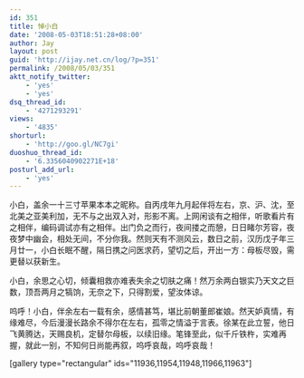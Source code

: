 ```yaml
---
id: 351
title: 悼小白
date: '2008-05-03T18:51:28+08:00'
author: Jay
layout: post
guid: 'http://ijay.net.cn/log/?p=351'
permalink: /2008/05/03/351
aktt_notify_twitter:
    - 'yes'
    - 'yes'
dsq_thread_id:
    - '4271293291'
views:
    - '4835'
shorturl:
    - 'http://goo.gl/NC7gi'
duoshuo_thread_id:
    - '6.3356040902271E+18'
posturl_add_url:
    - 'yes'
---
```


小白，盖余一十三寸苹果本本之昵称。自丙戌年九月起伴将左右，京、沪、沈，至北美之亚美利加，无不与之出双入对，形影不离。上网闲谈有之相伴，听歌看片有之相伴，编码调试亦有之相伴。出门负之而行，夜间搂之而憩，日日睹尔芳容，夜夜梦中幽会，相处无间，不分你我。然则天有不测风云，数日之前，汉历戊子年三月廿一，小白长眠不醒，隔日携之问医求药，望切之后，开出一方：母板尽毁，需更替以获新生。

小白，余思之心切，倾囊相救亦难表失余之切肤之痛！然万余两白银实乃天文之巨数，顶吾两月之犒饷，无奈之下，只得割爱，望汝体谅。

呜呼！小白，伴余左右一载有余，感情甚笃，堪比前朝董郎崔娘。然天妒真情，有缘难尽，今后漫漫长路余不得尔在左右，孤零之情溢于言表。徐某在此立誓，他日飞黄腾达，天赐良机，定替尔母板，以续旧缘。笔锋至此，似千斤铁杵，实难再握，就此一别，不知何日尚能再叙，呜呼哀哉，呜呼哀哉！

[gallery type="rectangular" ids="11936,11954,11948,11966,11963"]